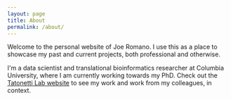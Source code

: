 ```yaml
---
layout: page
title: About
permalink: /about/
---
```


Welcome to the personal website of Joe Romano. I use this as a place to showcase my past and current projects, both professional and otherwise.

I'm a data scientist and translational bioinformatics researcher at Columbia University, where I am currently working towards my PhD. Check out the [Tatonetti Lab website](http://tatonettilab.org/ "Tatonetti Lab website") to see my work and work from my colleagues, in context.
